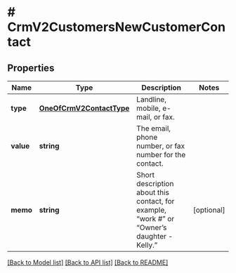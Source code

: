 # # CrmV2CustomersNewCustomerContact

## Properties

Name | Type | Description | Notes
------------ | ------------- | ------------- | -------------
**type** | [**OneOfCrmV2ContactType**](OneOfCrmV2ContactType.md) | Landline, mobile, e-mail, or fax. |
**value** | **string** | The email, phone number, or fax number for the contact. |
**memo** | **string** | Short description about this contact, for example, “work #” or “Owner’s daughter - Kelly.” | [optional]

[[Back to Model list]](../../README.md#models) [[Back to API list]](../../README.md#endpoints) [[Back to README]](../../README.md)
